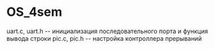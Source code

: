 # OS_4sem
uart.c, uart.h -- инициализация последовательного порта и функция вывода строки
pic.c, pic.h -- настройка контроллера прерываний
